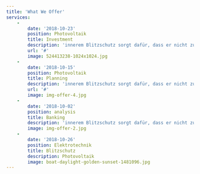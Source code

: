 ```yaml
---
title: 'What We Offer'
services:
    -
        date: '2018-10-23'
        position: Photovoltaik
        title: Investment
        description: 'innerem Blitzschutz sorgt dafür, dass er nicht zu gefährlichen Spannungsunterschieden im Gebäude kommt'
        url: '#'
        image: 524413238-1024x1024.jpg
    -
        date: '2018-10-15'
        position: Photovoltaik
        title: Planning
        description: 'innerem Blitzschutz sorgt dafür, dass er nicht zu gefährlichen Spannungsunterschieden im Gebäude kommt'
        url: '#'
        image: img-offer-4.jpg
    -
        date: '2018-10-02'
        position: analysis
        title: Banking
        description: 'innerem Blitzschutz sorgt dafür, dass er nicht zu gefährlichen Spannungsunterschieden im Gebäude kommt'
        image: img-offer-2.jpg
    -
        date: '2018-10-26'
        position: Elektrotechnik
        title: Blitzschutz
        description: Photovoltaik
        image: boat-daylight-golden-sunset-1481096.jpg
---
```


<!-- ![](/images/logo.svg?cropResize=100,100)
![](/images/logo.svg?cropResize=100,100)  -->
<!-- ![](/images/logo.svg?cropResize=300,300)  -->
<!-- <img src="/user/pages/01.home/_solutions/icon-council.svg" alt="svg picture" width="100">
<img src="/user/pages/01.home/_solutions/icon-inspection.svg" alt="svg picture" width="100">
<img src="/user/pages/01.home/_solutions/icon-report.svg" alt="svg picture" width="100">
<img src="/user/pages/01.home/_solutions/icon-service.svg" alt="svg picture" width="100">
<img src="/user/pages/01.home/_solutions/logo_solartester.svg" alt="svg picture" width="100"> -->








